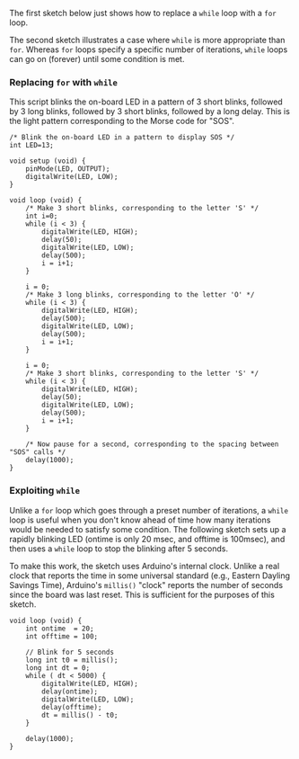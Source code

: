 The first sketch below just shows how to replace a `while` loop with a `for` loop. 

The second sketch illustrates a case where `while` is more appropriate than
`for`.  Whereas `for` loops specify a specific number of iterations, `while` loops
can go on (forever) until some condition is met.  


### Replacing `for` with `while` ###

This script blinks the on-board LED in a pattern of 3 short blinks, followed by
3 long blinks, followed by 3 short blinks, followed by a long delay.  This is the light
pattern corresponding to the Morse code for "SOS".

    /* Blink the on-board LED in a pattern to display SOS */
    int LED=13; 
    
    void setup (void) {
        pinMode(LED, OUTPUT);    
        digitalWrite(LED, LOW);
    }
    
    void loop (void) {
        /* Make 3 short blinks, corresponding to the letter 'S' */
        int i=0;
        while (i < 3) {
            digitalWrite(LED, HIGH);   
            delay(50);               
            digitalWrite(LED, LOW);    
            delay(500);               
            i = i+1;
        }

        i = 0;
        /* Make 3 long blinks, corresponding to the letter 'O' */
        while (i < 3) {
            digitalWrite(LED, HIGH);   
            delay(500);               
            digitalWrite(LED, LOW);    
            delay(500);               
            i = i+1;
        }

        i = 0;
        /* Make 3 short blinks, corresponding to the letter 'S' */
        while (i < 3) {
            digitalWrite(LED, HIGH);   
            delay(50);               
            digitalWrite(LED, LOW);    
            delay(500);               
            i = i+1;
        }

        /* Now pause for a second, corresponding to the spacing between "SOS" calls */
        delay(1000);
    }


### Exploiting `while` ###

Unlike a `for` loop which goes through a preset number of iterations, a `while` loop
is useful when you don't know ahead of time how many iterations would be needed to
satisfy some condition.  The following sketch sets up a rapidly blinking LED
(ontime is only 20 msec, and offtime is 100msec), and then uses a `while` loop
to stop the blinking after 5 seconds.

To make this work, the sketch uses Arduino's internal clock.  Unlike a real
clock that reports the time in some universal standard (e.g., Eastern Dayling
Savings Time), Arduino's `millis()` "clock" reports the number of seconds since
the board was last reset.  This is sufficient for the purposes of this sketch.

    void loop (void) {
        int ontime  = 20;
        int offtime = 100;

        // Blink for 5 seconds 
        long int t0 = millis(); 
        long int dt = 0;
        while ( dt < 5000) {
            digitalWrite(LED, HIGH);   
            delay(ontime);               
            digitalWrite(LED, LOW);    
            delay(offtime);               
            dt = millis() - t0;
        }

        delay(1000);
    }

